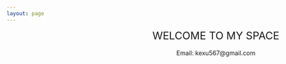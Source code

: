 ```yaml
---
layout: page
---
```


<script setup>

</script>


<div class="home-container">
    <div class="home-title">WELCOME TO MY SPACE</div>
    <br>
    <div class="home-email"><a style="cursor: pointer;">Email: kexu567@gmail.com</a></div>
</div>


<style>

    .home-container {
        width: 100vw;
        min-height: calc(100vh - var(--vp-nav-height) * 2);
        display: flex;
        flex-direction: column;
        align-items: center;
        justify-content: center;
        
        .home-title {
            font-size: 1.5rem;
            user-select: none;
        }
    }


</style>